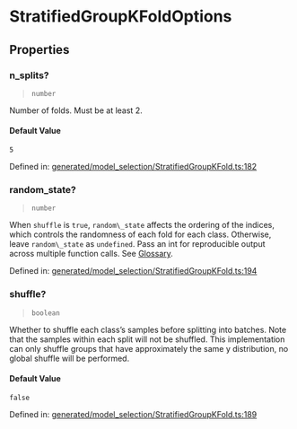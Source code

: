 # StratifiedGroupKFoldOptions

## Properties

### n\_splits?

> `number`

Number of folds. Must be at least 2.

#### Default Value

`5`

Defined in:  [generated/model\_selection/StratifiedGroupKFold.ts:182](https://github.com/transitive-bullshit/scikit-learn-ts/blob/b59c1ff/packages/sklearn/src/generated/model_selection/StratifiedGroupKFold.ts#L182)

### random\_state?

> `number`

When `shuffle` is `true`, `random\_state` affects the ordering of the indices, which controls the randomness of each fold for each class. Otherwise, leave `random\_state` as `undefined`. Pass an int for reproducible output across multiple function calls. See [Glossary](../../glossary.html#term-random_state).

Defined in:  [generated/model\_selection/StratifiedGroupKFold.ts:194](https://github.com/transitive-bullshit/scikit-learn-ts/blob/b59c1ff/packages/sklearn/src/generated/model_selection/StratifiedGroupKFold.ts#L194)

### shuffle?

> `boolean`

Whether to shuffle each class’s samples before splitting into batches. Note that the samples within each split will not be shuffled. This implementation can only shuffle groups that have approximately the same y distribution, no global shuffle will be performed.

#### Default Value

`false`

Defined in:  [generated/model\_selection/StratifiedGroupKFold.ts:189](https://github.com/transitive-bullshit/scikit-learn-ts/blob/b59c1ff/packages/sklearn/src/generated/model_selection/StratifiedGroupKFold.ts#L189)
